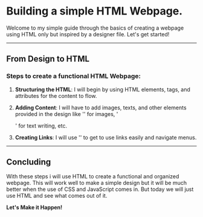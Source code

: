 # Building a simple HTML Webpage.

Welcome to my simple guide through the basics of creating a webpage using HTML only but inspired by a designer file. Let's get started!

---

## From Design to HTML

### Steps to create a functional HTML Webpage:

1. **Structuring the HTML**:
   I will begin by using HTML elements, tags, and attributes for the content to flow.

2. **Adding Content**:
   I will have to add images, texts, and other elements provided in the design like '<img>' for images, '<p>' for text writing, etc.

3. **Creating Links**:
   I will use '<a>' to get to use links easily and navigate menus.

---

## Concluding
With these steps i will use HTML to create a functional and organized webpage. This will work well to make a simple design but it will be much better when the use of CSS and JavaScript comes in. But today we will just use HTML and see what comes out of it.

**Let's Make it Happen!**
